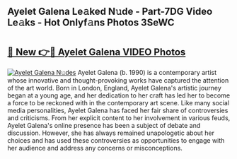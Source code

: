 ## Ayelet Galena Le𝚊ked N𝚞de - Part-7DG Video Le𝚊ks - Hot Onlyf𝚊ns Photos 3SeWC

# <h2><a href="http://ab47169.deff.icu/?id=Ayelet+Galena">🔗 New 👉🔴 Ayelet Galena VIDEO Photos</a></h2>

[![Ayelet Galena N𝚞des](https://i.imgur.com/rIISA9y.gif)](http://ab47169.deff.icu/?id=Ayelet+Galena)
Ayelet Galena (b. 1990) is a contemporary artist whose innovative and thought-provoking works have captured the attention of the art world. Born in London, England, Ayelet Galena's artistic journey began at a young age, and her dedication to her craft has led her to become a force to be reckoned with in the contemporary art scene. Like many social media personalities, Ayelet Galena has faced her fair share of controversies and criticisms. From her explicit content to her involvement in various feuds, Ayelet Galena's online presence has been a subject of debate and discussion. However, she has always remained unapologetic about her choices and has used these controversies as opportunities to engage with her audience and address any concerns or misconceptions.
